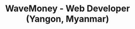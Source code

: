 ---
title: WaveMoney - Web Developer (Yangon, Myanmar)
link: https://wavemoney.com.mm/
description: The largest Digital Wallet service in Myanmar. FinTech, Mobile Finical Service.
---